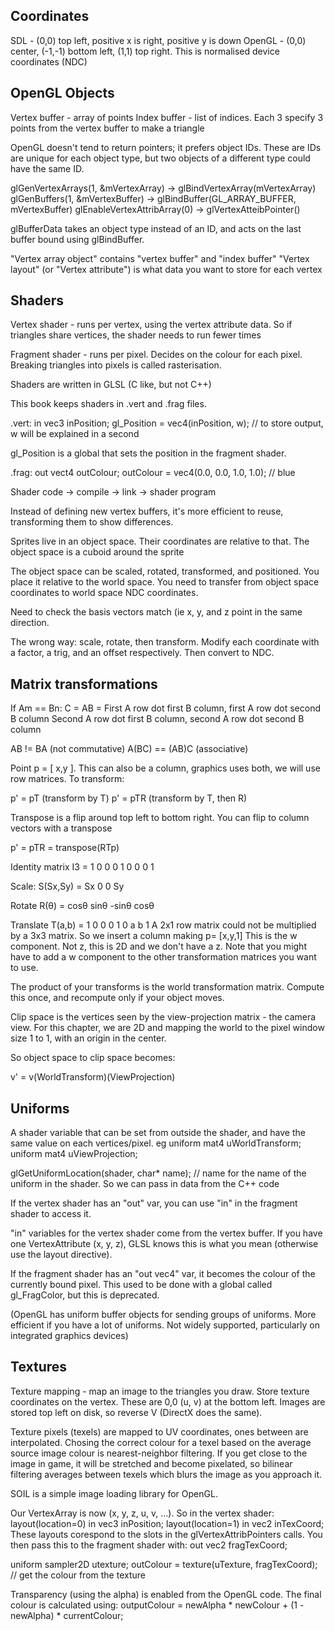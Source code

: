 ## Coordinates
SDL - (0,0) top left, positive x is right, positive y is down
OpenGL - (0,0) center, (-1,-1) bottom left, (1,1) top right. This is normalised device coordinates (NDC)

## OpenGL Objects
Vertex buffer - array of points
Index buffer - list of indices. Each 3 specify 3 points from the vertex buffer to make a triangle

OpenGL doesn't tend to return pointers; it prefers object IDs. These are IDs are unique for each object type, but two objects of a different type could have the same ID.

glGenVertexArrays(1, &mVertexArray) -> glBindVertexArray(mVertexArray)
glGenBuffers(1, &mVertexBuffer) -> glBindBuffer(GL_ARRAY_BUFFER, mVertexBuffer)
glEnableVertexAttribArray(0) -> glVertexAtteibPointer()

glBufferData takes an object type instead of an ID, and acts on the last buffer bound using glBindBuffer.

"Vertex array object" contains "vertex buffer" and "index buffer"
"Vertex layout" (or "Vertex attribute") is what data you want to store for each vertex

## Shaders
Vertex shader - runs per vertex, using the vertex attribute data. So if triangles share vertices, the shader needs to run fewer times

Fragment shader - runs per pixel. Decides on the colour for each pixel. Breaking triangles into pixels is called rasterisation.

Shaders are written in GLSL (C like, but not C++)

This book keeps shaders in .vert and .frag files.

.vert:
in vec3 inPosition;
gl_Position = vec4(inPosition, w); // to store output, w will be explained in a second

gl_Position is a global that sets the position in the fragment shader.

.frag:
out vect4 outColour;
outColour = vec4(0.0, 0.0, 1.0, 1.0); // blue

Shader code -> compile -> link -> shader program

Instead of defining new vertex buffers, it's more efficient to reuse, transforming them to show differences.

Sprites live in an object space. Their coordinates are relative to that. The object space is a cuboid around the sprite

The object space can be scaled, rotated, transformed, and positioned. You place it relative to the world space. You need to transfer from object space coordinates to world space NDC coordinates.

Need to check the basis vectors match (ie x, y, and z point in the same direction.

The wrong way: scale, rotate, then transform. Modify each coordinate with a factor, a trig, and an offset respectively. Then convert to NDC.

## Matrix transformations

If Am == Bn:
C = AB =
  First A row dot first B column, first A row dot second B column
  Second A row dot first B column, second A row dot second B column

AB != BA (not commutative)
A(BC) == (AB)C (associative)

Point p = [ x,y ]. This can also be a column, graphics uses both, we will use row matrices. To transform:

p' = pT (transform by T)
p' = pTR (transform by T, then R)

Transpose is a flip around top left to bottom right. You can flip to column vectors with a transpose

p' = pTR = transpose(RTp)

Identity matrix
I3 =
  1 0 0
  0 1 0
  0 0 1

Scale:
S(Sx,Sy) =
  Sx 0
  0 Sy

Rotate
R(θ) =
  cosθ sinθ
  -sinθ cosθ

Translate
T(a,b) =
  1 0 0
  0 1 0
  a b 1
A 2x1 row matrix could not be multiplied by a 3x3 matrix. So we insert a column making
p= [x,y,1]
This is the w component. Not z, this is 2D and we don't have a z. Note that you might have to add a w component to the other transformation matrices you want to use.

The product of your transforms is the world transformation matrix. Compute this once, and recompute only if your object moves.

Clip space is the vertices seen by the view-projection matrix - the camera view. For this chapter, we are 2D and mapping the world to the pixel window size 1 to 1, with an origin in the center.

So object space to clip space becomes:

v' = v(WorldTransform)(ViewProjection)

## Uniforms
A shader variable that can be set from outside the shader, and have the same value on each vertices/pixel. eg
uniform mat4 uWorldTransform;
uniform mat4 uViewProjection;

glGetUniformLocation(shader, char* name); // name for the name of the uniform in the shader. So we can pass in data from the C++ code

If the vertex shader has an "out" var, you can use "in" in the fragment shader to access it.

"in" variables for the vertex shader come from the vertex buffer. If you have one VertexAttribute (x, y, z), GLSL knows this is what you mean (otherwise use the layout directive).

If the fragment shader has an "out vec4" var, it becomes the colour of the currently bound pixel. This used to be done with a global called gl_FragColor, but this is deprecated.

(OpenGL has uniform buffer objects for sending groups of uniforms. More efficient if you have a lot of uniforms. Not widely supported, particularly on integrated graphics devices)

## Textures
Texture mapping - map an image to the triangles you draw. Store texture coordinates on the vertex. These are 0,0 (u, v) at the bottom left. Images are stored top left on disk, so reverse V (DirectX does the same).

Texture pixels (texels) are mapped to UV coordinates, ones between are interpolated. Chosing the correct colour for a texel based on the average source image colour is nearest-neighbor filtering. If you get close to the image in game, it will be stretched and become pixelated, so bilinear filtering averages between texels which blurs the image as you approach it.

SOIL is a simple image loading library for OpenGL.

Our VertexArray is now (x, y, z, u, v, ...). So in the vertex shader:
layout(location=0) in vec3 inPosition;
layout(location=1) in vec2 inTexCoord;
These layouts corespond to the slots in the glVertexAttribPointers calls. You then pass this to the fragment shader with:
out vec2 fragTexCoord;

uniform sampler2D utexture;
outColour = texture(uTexture, fragTexCoord); // get the colour from the texture

Transparency (using the alpha) is enabled from the OpenGL code. The final colour is calculated using:
outputColour = newAlpha * newColour + (1 - newAlpha) * currentColour;
